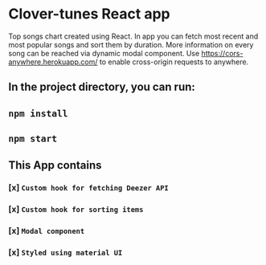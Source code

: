 # Clover-tunes React app

Top songs chart created using React. In app you can fetch most recent and most popular songs and sort them by duration. More information on every song can be reached via dynamic modal component. Use https://cors-anywhere.herokuapp.com/ to enable cross-origin requests to anywhere.

## In the project directory, you can run:

## `npm install`

## `npm start`

## This App contains 

### [x] `Custom hook for fetching Deezer API`
### [x] `Custom hook for sorting items`
### [x] `Modal component`
### [x] `Styled using material UI`

